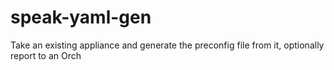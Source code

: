 # speak-yaml-gen
Take an existing appliance and generate the preconfig file from it, optionally report to an Orch
